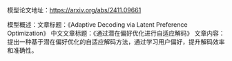 模型论文地址：https://arxiv.org/abs/2411.09661

模型概述：文章标题：《Adaptive Decoding via Latent Preference Optimization》
中文文章标题：《通过潜在偏好优化进行自适应解码》
文章内容：提出一种基于潜在偏好优化的自适应解码方法，通过学习用户偏好，提升解码效率和准确性。
